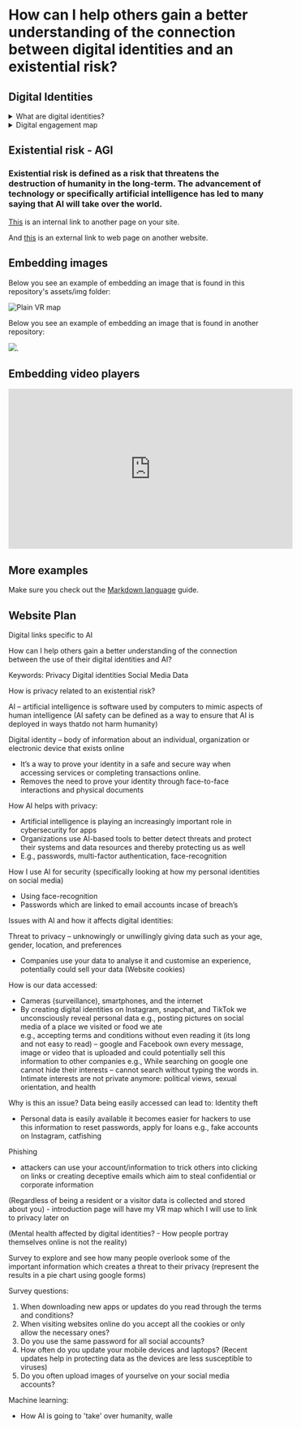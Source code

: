 # How can I help others gain a better understanding of the connection between digital identities and an existential risk? 

## Digital Identities 

<details>
  <summary>What are digital identities?</summary>
  Digital identities are a collection of data about a person or organisation that is present online. When using online services or conducting transactions, they offer a safe and secure means to prove your identity. It is no longer necessary to confirm your identification in person or with paper documents thanks to digital ID’s.
  
  Digital identities consist of personal details such as your name, birth date, email address and may require you to create a username and password for the platform your using. Examples of applications that use digital identities are Snapchat, Instagram, LinkedIn, Twitter etc. 
  
  </details>
  
<details>
  <summary>Digital engagement map</summary>
  Humanity has grown more reliant on technology, particularly cell phones and laptops, as it has developed. This dependence results in a "presence," or more accurately, a trace, being left behind. Through digital engagement, digital identities play a significant part in building these presences. A mapping method that includes visitors and residents can be used to gauge this engagement. A visitor on this map is someone who is trying to accomplish something while leaving no trace behind, such as finding information or making travel arrangements. Being a resident, on the other hand, means making the decision to use the internet and interact with others. Part of being a resident is publishing videos and images of yourself and expressing your opinion on social media creating a digital footprint. As these platforms can be used for both personal and professional purposes, there is also a personal and institutional spectrum on the map.
  
  
  My VR Map 
  
  
  
  
From my VR map I would conclude that I am more of a resident than a visitor because I spend and use more platforms for personal reasons rather than professional. However this is not to say that I am not a visitor because I do use platforms which leave no trace behind. However, I think that regardless of being a resident or a visitor data is collected and stored about humanity. This could be done through cookies from websites that I look at as a visitor or from the digital footprint I leave behind as resident. 

  </details>
  
  
   

## Existential risk - AGI 

### Existential risk is defined as a risk that threatens the destruction of humanity in the long-term. The advancement of technology or specifically artificial intelligence has led to many saying that AI will take over the world.  





















[This](dp-checklist.md) is an internal link to another page on your site. 

And [this](https://duckduckgo.com/?q=existential+risks&t=brave&ia=web&iai=https%3A%2F%2Fwww.youtube.com%2Fwatch%3Fv%3DdzlxU3g7hUY) is an external link to web page on another website. 

## Embedding images
Below you see an example of embedding an image that is found in this repository's assets/img folder: 

![Plain VR map](assets/img/vr-map-plain.svg)

Below you see an example of embedding an image that is found in another repository:

![](https://khofstadter.com/assets/img/2005-04-01-khofstadter-painting-chien.jpg). 

## Embedding video players

<iframe width="560" height="315" src="https://www.youtube.com/embed/lfPJ7Tz4JGs" title="YouTube video player" frameborder="0" allow="accelerometer; autoplay; clipboard-write; encrypted-media; gyroscope; picture-in-picture" allowfullscreen></iframe>

## More examples

Make sure you check out the [Markdown language](https://guides.github.com/features/mastering-markdown/) guide. 


## Website Plan

Digital links specific to AI

How can I help others gain a better understanding of the connection between the use of their digital identities and AI? 

Keywords: 
Privacy 
Digital identities 
Social Media 
Data 

How is privacy related to an existential risk? 


AI – artificial intelligence is software used by computers to mimic aspects of human intelligence 
(AI safety can be defined as a way to ensure that AI is deployed in ways thatdo not harm humanity) 

Digital identity – body of information about an individual, organization or electronic device that exists online
-	It’s a way to prove your identity in a safe and secure way when accessing services or completing transactions online. 
-	Removes the need to prove your identity through face-to-face interactions and physical documents 


How AI helps with privacy: 
-	Artificial intelligence is playing an increasingly important role in cybersecurity for apps 
-	Organizations use AI-based tools to better detect threats and protect their systems and data resources and thereby protecting us as well 
-	E.g., passwords, multi-factor authentication, face-recognition 

How I use AI for security (specifically looking at how my personal identities on social media) 
-	Using face-recognition 
-	Passwords which are linked to email accounts incase of breach’s 

Issues with AI and how it affects digital identities: 

Threat to privacy – unknowingly or unwillingly giving data such as your age, gender, location, and preferences 
-	Companies use your data to analyse it and customise an experience, potentially could sell your data (Website cookies) 


How is our data accessed:
-	Cameras (surveillance), smartphones, and the internet 
-	By creating digital identities on Instagram, snapchat, and TikTok we unconsciously reveal personal data 
e.g., posting pictures on social media of a place we visited or food we ate  
e.g., accepting terms and conditions without even reading it (its long and not easy to read) – google and Facebook own every message, image or video that is uploaded and could potentially sell this information to other companies 
e.g., While searching on google one cannot hide their interests – cannot search without typing the words in. Intimate interests are not private anymore: political views, sexual orientation, and health 

Why is this an issue? Data being easily accessed can lead to: 
Identity theft
-	Personal data is easily available it becomes easier for hackers to use this information to reset passwords, apply for loans 
e.g., fake accounts on Instagram, catfishing 

Phishing
- attackers can use your account/information to trick others into clicking on links or creating deceptive emails which aim to steal confidential or     corporate information 


(Regardless of being a resident or a visitor data is collected and stored about you) - introduction page will have my VR map which I will use to link to privacy later on 


(Mental health affected by digital identities? - How people portray themselves online is not the reality) 

Survey to explore and see how many people overlook some of the important information which creates a threat to their privacy (represent the results in a pie chart using google forms) 

Survey questions: 
1.	When downloading new apps or updates do you read through the terms and conditions? 
2.	When visiting websites online do you accept all the cookies or only allow the necessary ones? 
3.	Do you use the same password for all social accounts? 
4.	How often do you update your mobile devices and laptops?  (Recent updates help in protecting data as the devices are less susceptible to viruses) 
5.	Do you often upload images of yourselve on your social media accounts? 


Machine learning: 
- How AI is going to 'take' over humanity, walle 


